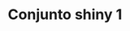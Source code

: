 ---
title: Conjunto shiny 1
date: 
draft: false

# descripcion
description : Conjunto de cadena y dije plata 925 con detalle en cristal. Largo de cadena 40, 45 o 50 cm a elección.

materials: Plata 925

color: 

dimensions: 

code: 06-26-0845

type: "Conjuntos"

categories: []

price: $5.120,00

price_eftvo: $4.350,00

# Images
# first image will be shown in the product page
images:
  # - image: "images/path_to_image"
  # La ubicacion de las imagenes es imagenes/Conjuntos/Conjuntos.Cadena y Dije/06-26-0845-conjunto-shiny-1
  - image: "./images/conjuntos/cadena_y_dije/06-26-0845-conjunto-shiny-1.jpg"
---
